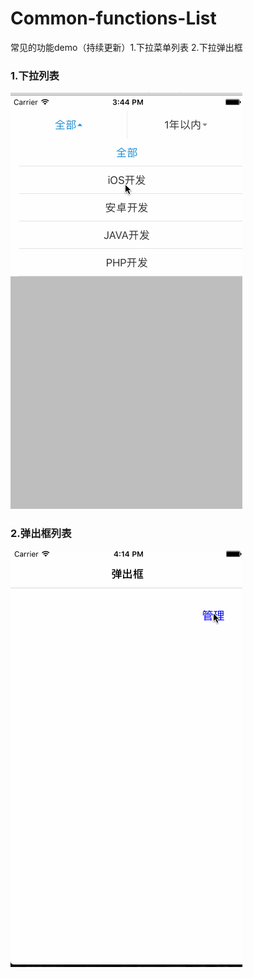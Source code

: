 # Common-functions-List
常见的功能demo（持续更新）1.下拉菜单列表 2.下拉弹出框
### 1.下拉列表
![下拉列表图片](https://github.com/WindFlyCloud/Common-functions-List/blob/master/CXDropDownMenuView-%E4%B8%8B%E6%8B%89%E8%8F%9C%E5%8D%95%E5%88%97%E8%A1%A8/Demo%E6%95%88%E6%9E%9C.gif)

### 2.弹出框列表
![弹出框列表](https://github.com/WindFlyCloud/Common-functions-List/blob/master/CXPopTableMenuView-%E5%BC%B9%E5%87%BA%E5%88%97%E8%A1%A8/Demo%E6%95%88%E6%9E%9C.gif)

